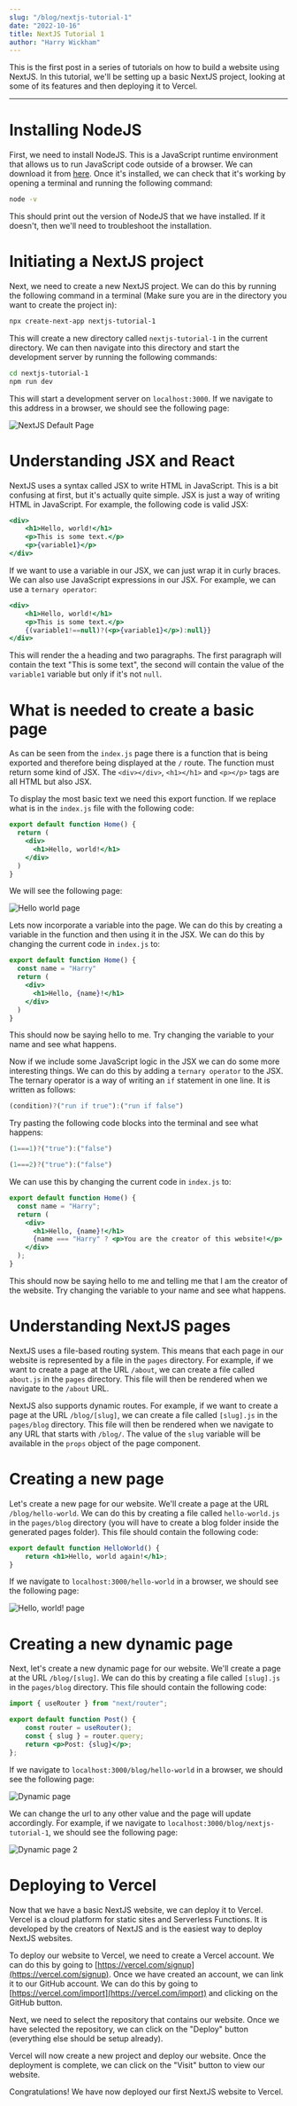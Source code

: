 ```yaml
---
slug: "/blog/nextjs-tutorial-1"
date: "2022-10-16"
title: NextJS Tutorial 1
author: "Harry Wickham"
---
```


This is the first post in a series of tutorials on how to build a website using NextJS. In this tutorial, we'll be setting up a basic NextJS project, looking at some of its features and then deploying it to Vercel.

---

# Installing NodeJS

First, we need to install NodeJS. This is a JavaScript runtime environment that allows us to run JavaScript code outside of a browser. We can download it from [here](https://nodejs.org/en/download/). Once it's installed, we can check that it's working by opening a terminal and running the following command:

```bash
node -v
```

This should print out the version of NodeJS that we have installed. If it doesn't, then we'll need to troubleshoot the installation.

# Initiating a NextJS project

Next, we need to create a new NextJS project. We can do this by running the following command in a terminal (Make sure you are in the directory you want to create the project in):

```bash
npx create-next-app nextjs-tutorial-1
```

This will create a new directory called `nextjs-tutorial-1` in the current directory. We can then navigate into this directory and start the development server by running the following commands:

```bash
cd nextjs-tutorial-1
npm run dev
```

This will start a development server on `localhost:3000`. If we navigate to this address in a browser, we should see the following page:

![NextJS Default Page](https://yordevs.com/images/nextjs-tutorial-1/nextjs-default-page.png)

# Understanding JSX and React

NextJS uses a syntax called JSX to write HTML in JavaScript. This is a bit confusing at first, but it's actually quite simple. JSX is just a way of writing HTML in JavaScript. For example, the following code is valid JSX:

```jsx
<div>
    <h1>Hello, world!</h1>
    <p>This is some text.</p>
    <p>{variable1}</p>
</div>
```

If we want to use a variable in our JSX, we can just wrap it in curly braces. We can also use JavaScript expressions in our JSX. For example, we can use a `ternary operator`:

```jsx
<div>
    <h1>Hello, world!</h1>
    <p>This is some text.</p>
    {(variable1!==null)?(<p>{variable1}</p>):null}}
</div>
```

This will render the a heading and two paragraphs. The first paragraph will contain the text "This is some text", the second will contain the value of the `variable1` variable but only if it's not `null`.

# What is needed to create a basic page

As can be seen from the `index.js` page there is a function that is being exported and therefore being displayed at the `/` route. The function must return some kind of JSX. The `<div></div>`, `<h1></h1>` and `<p></p>` tags are all HTML but also JSX. 

To display the most basic text we need this export function. If we replace what is in the `index.js` file with the following code:

```jsx
export default function Home() {
  return (
    <div>
      <h1>Hello, world!</h1>
    </div>
  )
}
```

We will see the following page:

![Hello world page](https://yordevs.com/images/nextjs-tutorial-1/hello-world-page.png)

Lets now incorporate a variable into the page. We can do this by creating a variable in the function and then using it in the JSX. We can do this by changing the current code in `index.js` to:

```jsx
export default function Home() {
  const name = "Harry"
  return (
    <div>
      <h1>Hello, {name}!</h1>
    </div>
  )
}
```

This should now be saying hello to me. Try changing the variable to your name and see what happens.

Now if we include some JavaScript logic in the JSX we can do some more interesting things. We can do this by adding a `ternary operator` to the JSX. The ternary operator is a way of writing an `if` statement in one line. It is written as follows:

```jsx
(condition)?("run if true"):("run if false")
```
Try pasting the following code blocks into the terminal and see what happens:

```jsx
(1===1)?("true"):("false")
```
```jsx
(1===2)?("true"):("false")
```


We can use this by changing the current code in `index.js` to:

```jsx
export default function Home() {
  const name = "Harry";
  return (
    <div>
      <h1>Hello, {name}!</h1>
      {name === "Harry" ? <p>You are the creator of this website!</p> : null}
    </div>
  );
}
```

This should now be saying hello to me and telling me that I am the creator of the website. Try changing the variable to your name and see what happens.


# Understanding NextJS pages

NextJS uses a file-based routing system. This means that each page in our website is represented by a file in the `pages` directory. For example, if we want to create a page at the URL `/about`, we can create a file called `about.js` in the `pages` directory. This file will then be rendered when we navigate to the `/about` URL.

NextJS also supports dynamic routes. For example, if we want to create a page at the URL `/blog/[slug]`, we can create a file called `[slug].js` in the `pages/blog` directory. This file will then be rendered when we navigate to any URL that starts with `/blog/`. The value of the `slug` variable will be available in the `props` object of the page component.

# Creating a new page

Let's create a new page for our website. We'll create a page at the URL `/blog/hello-world`. We can do this by creating a file called `hello-world.js` in the `pages/blog` directory (you will have to create a blog folder inside the generated pages folder). This file should contain the following code:

```jsx
export default function HelloWorld() {
    return <h1>Hello, world again!</h1>;
}
```

If we navigate to `localhost:3000/hello-world` in a browser, we should see the following page:

![Hello, world! page](https://yordevs.com/images/nextjs-tutorial-1/hello-world-again-page.png)

# Creating a new dynamic page

Next, let's create a new dynamic page for our website. We'll create a page at the URL `/blog/[slug]`. We can do this by creating a file called `[slug].js` in the `pages/blog` directory. This file should contain the following code:

```jsx
import { useRouter } from "next/router";

export default function Post() {
    const router = useRouter();
    const { slug } = router.query;
    return <p>Post: {slug}</p>;
};
```

If we navigate to `localhost:3000/blog/hello-world` in a browser, we should see the following page:

![Dynamic page](https://yordevs.com/images/nextjs-tutorial-1/dynamic-page.png)

We can change the url to any other value and the page will update accordingly. For example, if we navigate to `localhost:3000/blog/nextjs-tutorial-1`, we should see the following page:

![Dynamic page 2](https://yordevs.com/images/nextjs-tutorial-1/dynamic-page-2.png)

# Deploying to Vercel

Now that we have a basic NextJS website, we can deploy it to Vercel. Vercel is a cloud platform for static sites and Serverless Functions. It is developed by the creators of NextJS and is the easiest way to deploy NextJS websites.

To deploy our website to Vercel, we need to create a Vercel account. We can do this by going to [https://vercel.com/signup](https://vercel.com/signup). Once we have created an account, we can link it to our GitHub account. We can do this by going to [https://vercel.com/import](https://vercel.com/import) and clicking on the GitHub button.

Next, we need to select the repository that contains our website. Once we have selected the repository, we can click on the "Deploy" button (everything else should be setup already).

Vercel will now create a new project and deploy our website. Once the deployment is complete, we can click on the "Visit" button to view our website.

Congratulations! We have now deployed our first NextJS website to Vercel.
